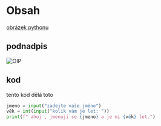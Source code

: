 # Obsah
[obrázek pythonu](#podnadpis)
## podnadpis
![OIP](https://github.com/user-attachments/assets/47689291-0764-4839-96ca-258c20c1c20c)
## kod
tento kód dělá toto
```python
jmeno = input("zadejte vaše jméno")
věk = int(input("kolik vám je let: "))
print(f" ahoj , jmenuji se {jmeno} a je mi {věk} let.")
```
